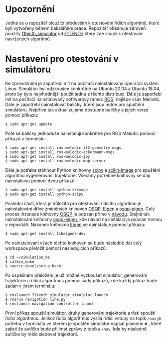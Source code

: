 ﻿# Upozornění

Jedná se o repozitář sloužící především k otestování řídích algoritmů, které byli vytvořeny během bakalářské práce.  Repozitář obsahuje zároveň použítý [f1tenth_simulator](https://github.com/f1tenth/f1tenth_simulator) od [F1TENTH](https://f1tenth.org/) který zde slouží k otestování navržených algoritmů.

# Nastavení pro otestování v simulátoru

Ke zprovoznění je zapotřebí mít na počítači nainstalovaný operační systém Linux. Simulátor byl odzkoušen konkrétně na Ubuntu 20.04 a Ubuntu 18.04, proto by bylo nejvhodnější použít jednu z těchto distribucí. Dále je zapotřebí mít na počítači nainstalovaný softwarový rámec [ROS](https://www.ros.org/), nejlépe však Melodic. Dále je zapotřebí nainstalovat balíčky, které jsou nutné pro spuštění simulátoru. Nejdříve tak aktualizujeme dostupné balíčky a jejich verze pomocí příkazu:
```
$ sudo apt-get update
```
Poté se balíčky jednoduše nainstalují konkrétně pro ROS Melodic pomocí příkazů v terminálu:
```
$ sudo apt-get install ros-melodic-tf2-geometry-msgs
$ sudo apt-get install ros-melodic-ackermann-msgs
$ sudo apt-get install ros-melodic-joy
$ sudo apt-get install ros-melodic-map-server
```
Dále je potřeba stáhnout Python knihovny  [scipy](https://scipy.org/) a [scikit-image](https://scikit-image.org/) pro spuštění algoritmu vygenerování trajektorie. Všechny potřebné knihovny se dají nainstalovat pomocí dvou příkazů: 
```
$ sudo apt-get install python-skimage
$ sudo apt-get install python-scipy
```
Poslední části, která je důležitá pro otestování řídícího algoritmu je nainstalování dříve zmíněných knihoven [OSQP](https://osqp.org/), [Eigen](https://eigen.tuxfamily.org/index.php?title=Main_Page) a [osqp-eigen](https://github.com/robotology/osqp-eigen). Celý proces instalace knihovny [OSQP](https://osqp.org/) je popsán přímo v [návodu](https://osqp.org/docs/get_started/sources.html). Stejně tak nainstalování knihovny [osqp-eigen](https://github.com/robotology/osqp-eigen),  kde návod na instalaci je popsán rovnou v repositáři. Nakonec knihovna [Eigen](https://eigen.tuxfamily.org/index.php?title=Main_Page) se nainstaluje pomocí příkazu: 
```
$ sudo apt-get install libeigen3-dev
```
Po nainstalovaní všech těchto knihoven se bude následně dát celý workspace přeložit pomocí následujících příkazů:
```
$ cd ~/simulation_ws
$ catkin_make
$ source devel/setup.bash
```
Po úspěšném přeložení je už možné vyzkoušet simulátor, generování trajektorie a řídící algoritmus pomocí sady příkazů, kde každý příkaz bude zadán v jiném terminálu: 
```
$ roslaunch f1tenth_simulator simulator.launch
$ rosrun navigation line.py
$ roslaunch navigation controller.launch
```
První příkaz spouští simulátor, druhý generování trajektorie a třetí spouští řídící algoritmus. Jelikož řídící algoritmus vysílá řídící vstupy na topik `/nav` je potřeba v terminálu ve kterém je spuštěn simulátor napsat písmeno **n** , které zajistí že autíčko bude přijímat zprávy z topiku `/nav`, kde by následně autíčko by mělo sledovat trajektorii.

